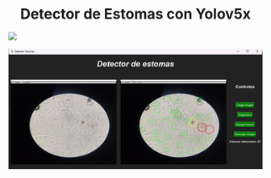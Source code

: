 <h1 align="center">Detector de Estomas con Yolov5x</h1>
      <p align="left">
   <img src="https://img.shields.io/badge/STATUS-%20FINALIZADO-green">
   </p>
    <div align= "center">
<img src="https://raw.githubusercontent.com/yeison097/conversorEstomatico/main/Captura%20de%20pantalla%202023-08-30%20164407.png" alt="Conversor" style="max-width: 100%; display: inline-block;" data-target="animated-image.originalImage">
  </div> 
